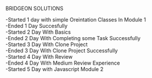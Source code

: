 BRIDGEON SOLUTIONS

-Started 1 day with simple Oreintation Classes In Module 1 <br/>
-Ended 1 Day Succesfully <br/>
-Started 2 Day With Basics <br/>
-Ended 2 Day With Completing some Task Successfully <br/>
-Started 3 Day With Clone Project <br/>
-Ended 3 Day With Clone Project Successfully <br/>
-Started 4 Day With Review <br/>
-Ended 4 Day With Medium Review Experience <br/>
-Started 5 Day with Javascript Module 2 <br/>
